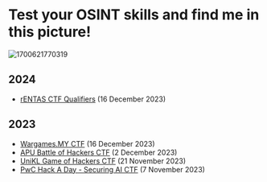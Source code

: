 # Test your OSINT skills and find me in this picture!
![1700621770319](https://github.com/warlocksmurf/ctf-writeups/assets/121353711/d31c0432-b3af-4a31-a503-d508cad49b74)

## 2024
* [rENTAS CTF Qualifiers](https://github.com/warlocksmurf/ctf-writeups/blob/main/wgmy2023) (16 December 2023)

## 2023
* [Wargames.MY CTF](https://github.com/warlocksmurf/ctf-writeups/blob/main/wgmy2023) (16 December 2023)
* [APU Battle of Hackers CTF](https://github.com/warlocksmurf/ctf-writeups/blob/main/boh2023) (2 December 2023)
* [UniKL Game of Hackers CTF](https://github.com/warlocksmurf/ctf-writeups/blob/main/goh2023) (21 November 2023)
* [PwC Hack A Day - Securing AI CTF](https://github.com/warlocksmurf/ctf-writeups/blob/main/hackaday2023) (7 November 2023)
